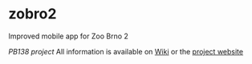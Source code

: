 # zobro2
Improved mobile app for Zoo Brno 2

*PB138 project*
All information is available on [Wiki](https://github.com/kaprijela/zobro2/wiki) or the [project website](https://kaprijela.github.io/zobro2/)
